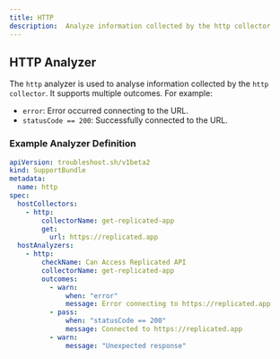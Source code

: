 ```yaml
---
title: HTTP
description:  Analyze information collected by the http collector
---
```


## HTTP Analyzer

The `http` analyzer is used to analyse information collected by the `http collector`. It supports multiple outcomes. For example:

- `error`: Error occurred connecting to the URL.
- `statusCode == 200`: Successfully connected to the URL.

### Example Analyzer Definition

```yaml
apiVersion: troubleshoot.sh/v1beta2
kind: SupportBundle
metadata:
  name: http
spec:
  hostCollectors:
    - http:
        collectorName: get-replicated-app
        get:
          url: https://replicated.app
  hostAnalyzers:
    - http:
        checkName: Can Access Replicated API
        collectorName: get-replicated-app
        outcomes:
          - warn:
              when: "error"
              message: Error connecting to https://replicated.app
          - pass:
              when: "statusCode == 200"
              message: Connected to https://replicated.app
          - warn:
              message: "Unexpected response"
```
